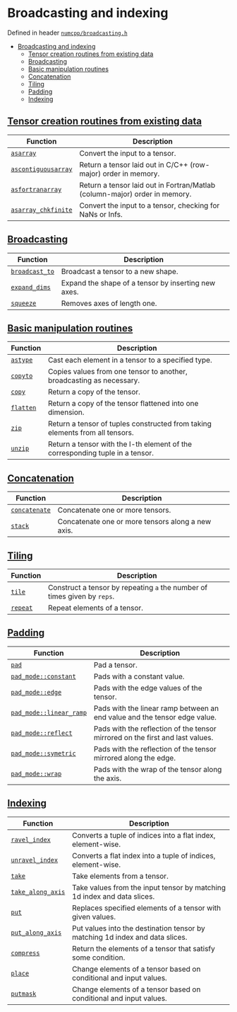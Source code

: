 # Broadcasting and indexing

Defined in header [`numcpp/broadcasting.h`](/include/numcpp/broadcasting.h)

- [Broadcasting and indexing](#broadcasting-and-indexing)
  - [Tensor creation routines from existing data](#tensor-creation-routines-from-existing-data)
  - [Broadcasting](#broadcasting)
  - [Basic manipulation routines](#basic-manipulation-routines)
  - [Concatenation](#concatenation)
  - [Tiling](#tiling)
  - [Padding](#padding)
  - [Indexing](#indexing)

## [Tensor creation routines from existing data](Tensor%20creation%20routines%20from%20existing%20data.md)

| Function                                                                                          | Description                                                                |
| ------------------------------------------------------------------------------------------------- | -------------------------------------------------------------------------- |
| [`asarray`](Tensor%20creation%20routines%20from%20existing%20data.md#asarray)                     | Convert the input to a tensor.                                             |
| [`ascontiguousarray`](Tensor%20creation%20routines%20from%20existing%20data.md#ascontiguousarray) | Return a tensor laid out in C/C++ (row-major) order in memory.             |
| [`asfortranarray`](Tensor%20creation%20routines%20from%20existing%20data.md#asfortranarray)       | Return a tensor laid out in Fortran/Matlab (column-major) order in memory. |
| [`asarray_chkfinite`](Tensor%20creation%20routines%20from%20existing%20data.md#asarray_chkfinite) | Convert the input to a tensor, checking for NaNs or Infs.                  |

## [Broadcasting](Broadcasting.md)

| Function                                       | Description                                         |
| ---------------------------------------------- | --------------------------------------------------- |
| [`broadcast_to`](Broadcasting.md#broadcast_to) | Broadcast a tensor to a new shape.                  |
| [`expand_dims`](Broadcasting.md#expand_dims)   | Expand the shape of a tensor by inserting new axes. |
| [`squeeze`](Broadcasting.md#squeeze)           | Removes axes of length one.                         |


## [Basic manipulation routines](Basic%20manipulation%20routines.md)

| Function                                                | Description                                                                   |
| ------------------------------------------------------- | ----------------------------------------------------------------------------- |
| [`astype`](Basic%20manipulation%20routines.md#astype)   | Cast each element in a tensor to a specified type.                            |
| [`copyto`](Basic%20manipulation%20routines.md#copyto)   | Copies values from one tensor to another, broadcasting as necessary.          |
| [`copy`](Basic%20manipulation%20routines.md#copy)       | Return a copy of the tensor.                                                  |
| [`flatten`](Basic%20manipulation%20routines.md#flatten) | Return a copy of the tensor flattened into one dimension.                     |
| [`zip`](Basic%20manipulation%20routines.md#zip)         | Return a tensor of tuples constructed from taking elements from all tensors.  |
| [`unzip`](Basic%20manipulation%20routines.md#unzip)     | Return a tensor with the I-th element of the corresponding tuple in a tensor. |

## [Concatenation](Concatenation.md)

| Function                                      | Description                                       |
| --------------------------------------------- | ------------------------------------------------- |
| [`concatenate`](Concatenation.md#concatenate) | Concatenate one or more tensors.                  |
| [`stack`](Concatenation.md#stack)             | Concatenate one or more tensors along a new axis. |

## [Tiling](Tiling.md)

| Function                     | Description                                                              |
| ---------------------------- | ------------------------------------------------------------------------ |
| [`tile`](Tiling.md#tile)     | Construct a tensor by repeating `a` the number of times given by `reps`. |
| [`repeat`](Tiling.md#repeat) | Repeat elements of a tensor.                                             |

## [Padding](Padding.md)

| Function                                                  | Description                                                                   |
| --------------------------------------------------------- | ----------------------------------------------------------------------------- |
| [`pad`](Padding.md#pad)                                   | Pad a tensor.                                                                 |
| [`pad_mode::constant`](Padding.md#pad_modeconstant)       | Pads with a constant value.                                                   |
| [`pad_mode::edge`](Padding.md#pad_modeedge)               | Pads with the edge values of the tensor.                                      |
| [`pad_mode::linear_ramp`](Padding.md#pad_modelinear_ramp) | Pads with the linear ramp between an end value and the tensor edge value.     |
| [`pad_mode::reflect`](Padding.md#pad_modereflect)         | Pads with the reflection of the tensor mirrored on the first and last values. |
| [`pad_mode::symetric`](Padding.md#pad_modesymetric)       | Pads with the reflection of the tensor mirrored along the edge.               |
| [`pad_mode::wrap`](Padding.md#pad_modewrap)               | Pads with the wrap of the tensor along the axis.                              |

## [Indexing](Indexing.md)

| Function                                         | Description                                                                  |
| ------------------------------------------------ | ---------------------------------------------------------------------------- |
| [`ravel_index`](Indexing.md#ravel_index)         | Converts a tuple of indices into a flat index, element-wise.                 |
| [`unravel_index`](Indexing.md#unravel_index)     | Converts a flat index into a tuple of indices, element-wise.                 |
| [`take`](Indexing.md#take)                       | Take elements from a tensor.                                                 |
| [`take_along_axis`](Indexing.md#take_along_axis) | Take values from the input tensor by matching 1d index and data slices.      |
| [`put`](Indexing.md#put)                         | Replaces specified elements of a tensor with given values.                   |
| [`put_along_axis`](Indexing.md#put_along_axis)   | Put values into the destination tensor by matching 1d index and data slices. |
| [`compress`](Indexing.md#compress)               | Return the elements of a tensor that satisfy some condition.                 |
| [`place`](Indexing.md#place)                     | Change elements of a tensor based on conditional and input values.           |
| [`putmask`](Indexing.md#putmask)                 | Change elements of a tensor based on conditional and input values.           |
